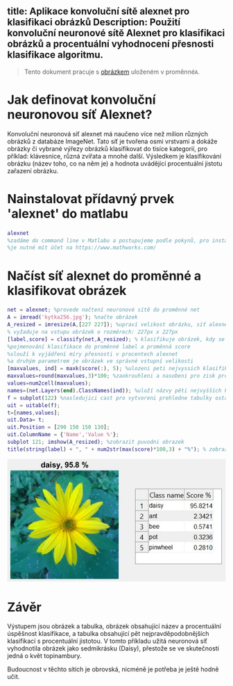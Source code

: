 title: Aplikace konvoluční sítě alexnet pro klasifikaci obrázků
Description: Použití konvoluční neuronové sítě Alexnet pro klasifikaci obrázků a procentuální vyhodnocení přesnosti klasifikace algoritmu.
---
>Tento dokument pracuje s [obrázkem](/zodoc/assets/img/kytka256.jpg) uloženém v proměnné`A`. 

# Jak definovat konvoluční neuronovou síť Alexnet?
Konvoluční neuronová síť alexnet má naučeno více než milion různých obrázků z databáze ImageNet. Tato síť je tvořena osmi vrstvami a dokáže obrázky či vybrané výřezy obrázků klasifikovat do tisíce kategorií, pro příklad: klávesnice, různá zvířata a mnohé další. 
Výsledkem je klasifikování obrázku (název toho, co na něm je) a hodnota uvádějící procentuální jistotu zařazení obrázku.


# Nainstalovat přídavný prvek 'alexnet' do matlabu
```matlab
alexnet 
%zadáme do command line v Matlabu a postupujeme podle pokynů, pro instalaci
%je nutné mít účet na https://www.mathworks.com/
```

# Načíst síť alexnet do proměnné a klasifikovat obrázek
```matlab
net = alexnet; %provede načtení neuronové sítě do proměnné net
A = imread('kytka256.jpg'); %načte obrázek
A_resized = imresize(A,[227 227]); %upraví velikost obrázku, síť alexnet
% vyžaduje na vstupu obrázek o rozměrech: 227px x 227px
[label,score] = classify(net,A_resized); % klasifikuje obrázek, kdy se ukládá
%pojmenování klasifikace do proměnné label a proměnná score
%slouží k vyjádření míry přesnosti v procentech alexnet 
%a druhým parametrem je obrázek ve správné vstupní velikosti
[maxvalues, ind] = maxk(score(:), 5); %ulozeni peti nejvyssich klasifikaci
maxvalues=round(maxvalues,3)*100; %zaokrouhleni a nasobeni pro zisk procent
values=num2cell(maxvalues);
names=(net.Layers(end).ClassNames(ind)); %uloží názvy pěti nejvyšších klasifikací
f = subplot(122) %nasledujici cast pro vytvoreni prehledne tabulky ostatnich klasifikaci
uit = uitable(f);
t=[names,values];
uit.Data= t;
uit.Position = [290 150 150 130]; 
uit.ColumnName = {'Name','Value %'};
subplot 121; imshow(A_resized); %zobrazit puvodni obrazek
title(string(label) + ", " + num2str(max(score)*100,3) + "%"); % zobrazeni nazvu a procent
```
![](../media/2018-11-15-0-0-0.jpg)

# Závěr
Výstupem jsou obrázek a tabulka, obrázek obsahující název a procentuální úspěšnost klasifikace, a tabulka obsahující pět nejpravděpodobnějších klasifikací s procentuální jistotou.
V tomto příkladu užitá neuronová síť vyhodnotila obrázek jako sedmikrásku (Daisy), přestože se ve skutečnosti jedná o květ topinambury.

Budoucnost v těchto sítích je obrovská, nicméně je potřeba je ještě hodně učit.

